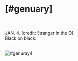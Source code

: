 # [#genuary]</br></br>

JAN. 4. (credit: Stranger in the Q)</br>
Black on black.</br></br>

![#genuray4](https://github.com/user-attachments/assets/fbee7631-d1b7-4ede-ad81-ef6aed47f138)
